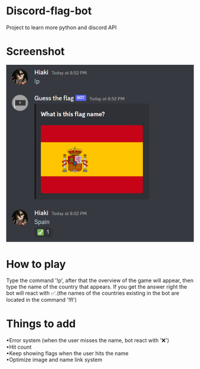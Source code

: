 # Discord-flag-bot
Project to learn more python and discord API

# Screenshot
![My Image](dc-bot-print.PNG)

# How to play
Type the command '!p', after that the overview of the game will appear, then type the name of the country that appears. If you get the answer right the bot will react with ✅.(the names of the countries existing in the bot are located in the command '!fl')

# Things to add
•Error system (when the user misses the name, bot react with '❌')<br />
•Hit count<br />
•Keep showing flags when the user hits the name<br />
•Optimize image and name link system
